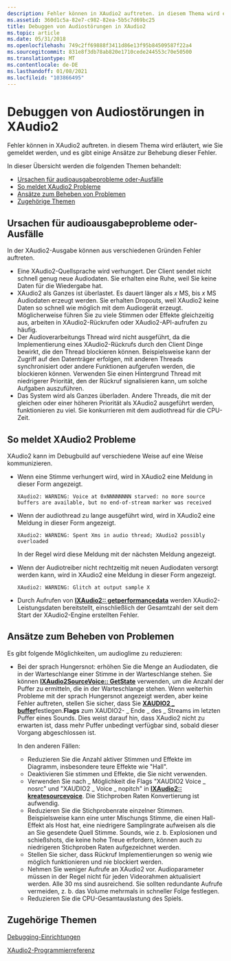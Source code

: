 ```yaml
---
description: Fehler können in XAudio2 auftreten. in diesem Thema wird erläutert, wie Sie gemeldet werden, und es gibt einige Ansätze zur Behebung dieser Fehler.
ms.assetid: 360d1c5a-82e7-c982-82ea-5b5c7d69bc25
title: Debuggen von Audiostörungen in XAudio2
ms.topic: article
ms.date: 05/31/2018
ms.openlocfilehash: 749c2ff69888f3411d86e13f95b84509587f22a4
ms.sourcegitcommit: 831e8f3db78ab820e1710cede244553c70e50500
ms.translationtype: MT
ms.contentlocale: de-DE
ms.lasthandoff: 01/08/2021
ms.locfileid: "103866495"
---
```

# <a name="debugging-audio-glitches-in-xaudio2"></a>Debuggen von Audiostörungen in XAudio2

Fehler können in XAudio2 auftreten. in diesem Thema wird erläutert, wie Sie gemeldet werden, und es gibt einige Ansätze zur Behebung dieser Fehler.

In dieser Übersicht werden die folgenden Themen behandelt:

-   [Ursachen für audioausgabeprobleme oder-Ausfälle](#causes-of-audio-output-problems-or-glitches)
-   [So meldet XAudio2 Probleme](#how-xaudio2-reports-problems)
-   [Ansätze zum Beheben von Problemen](#approaches-to-fixing-problems)
-   [Zugehörige Themen](#related-topics)

## <a name="causes-of-audio-output-problems-or-glitches"></a>Ursachen für audioausgabeprobleme oder-Ausfälle

In der XAudio2-Ausgabe können aus verschiedenen Gründen Fehler auftreten.

-   Eine XAudio2-Quellsprache wird verhungert. Der Client sendet nicht schnell genug neue Audiodaten. Sie erhalten eine Ruhe, weil Sie keine Daten für die Wiedergabe hat.
-   XAudio2 als Ganzes ist überlastet. Es dauert länger als *x* MS, bis *x* MS Audiodaten erzeugt werden. Sie erhalten Dropouts, weil XAudio2 keine Daten so schnell wie möglich mit dem Audiogerät erzeugt. Möglicherweise führen Sie zu viele Stimmen oder Effekte gleichzeitig aus, arbeiten in XAudio2-Rückrufen oder XAudio2-API-aufrufen zu häufig.
-   Der Audioverarbeitungs Thread wird nicht ausgeführt, da die Implementierung eines XAudio2-Rückrufs durch den Client Dinge bewirkt, die den Thread blockieren können. Beispielsweise kann der Zugriff auf den Datenträger erfolgen, mit anderen Threads synchronisiert oder andere Funktionen aufgerufen werden, die blockieren können. Verwenden Sie einen Hintergrund Thread mit niedrigerer Priorität, den der Rückruf signalisieren kann, um solche Aufgaben auszuführen.
-   Das System wird als Ganzes überladen. Andere Threads, die mit der gleichen oder einer höheren Priorität als XAudio2 ausgeführt werden, funktionieren zu viel. Sie konkurrieren mit dem audiothread für die CPU-Zeit.

## <a name="how-xaudio2-reports-problems"></a>So meldet XAudio2 Probleme

XAudio2 kann im Debugbuild auf verschiedene Weise auf eine Weise kommunizieren.

-   Wenn eine Stimme verhungert wird, wird in XAudio2 eine Meldung in dieser Form angezeigt.

    ``` syntax
    XAudio2: WARNING: Voice at 0xNNNNNNNN starved: no more source buffers are available, but no end-of-stream marker was received
    ```

-   Wenn der audiothread zu lange ausgeführt wird, wird in XAudio2 eine Meldung in dieser Form angezeigt.

    ``` syntax
    XAudio2: WARNING: Spent Xms in audio thread; XAudio2 possibly overloaded
    ```

    In der Regel wird diese Meldung mit der nächsten Meldung angezeigt.

-   Wenn der Audiotreiber nicht rechtzeitig mit neuen Audiodaten versorgt werden kann, wird in XAudio2 eine Meldung in dieser Form angezeigt.

    ``` syntax
    XAudio2: WARNING: Glitch at output sample X
    ```

-   Durch Aufrufen von [**IXAudio2:: getperformancedata**](/windows/win32/api/xaudio2/nf-xaudio2-ixaudio2-getperformancedata) werden XAudio2-Leistungsdaten bereitstellt, einschließlich der Gesamtzahl der seit dem Start der XAudio2-Engine erstellten Fehler.

## <a name="approaches-to-fixing-problems"></a>Ansätze zum Beheben von Problemen

Es gibt folgende Möglichkeiten, um audioglime zu reduzieren:

-   Bei der sprach Hungersnot: erhöhen Sie die Menge an Audiodaten, die in der Warteschlange einer Stimme in der Warteschlange stehen. Sie können [**IXAudio2SourceVoice:: GetState**](/windows/win32/api/xaudio2/nf-xaudio2-ixaudio2sourcevoice-getstate) verwenden, um die Anzahl der Puffer zu ermitteln, die in der Warteschlange stehen. Wenn weiterhin Probleme mit der sprach Hungersnot angezeigt werden, aber keine Fehler auftreten, stellen Sie sicher, dass Sie [**XAUDIO2 \_ buffer**](/windows/desktop/api/xaudio2/ns-xaudio2-xaudio2_buffer)festlegen.**Flags** zum XAUDIO2- \_ Ende \_ des \_ Streams im letzten Puffer eines Sounds. Dies weist darauf hin, dass XAudio2 nicht zu erwarten ist, dass mehr Puffer unbedingt verfügbar sind, sobald dieser Vorgang abgeschlossen ist.

    In den anderen Fällen:

    -   Reduzieren Sie die Anzahl aktiver Stimmen und Effekte im Diagramm, insbesondere teure Effekte wie "Hall".
    -   Deaktivieren Sie stimmen und Effekte, die Sie nicht verwenden.
    -   Verwenden Sie nach \_ Möglichkeit die Flags "XAUDIO2 Voice \_ nosrc" und "XAUDIO2 \_ Voice \_ nopitch" in [**IXAudio2:: kreatesourcevoice**](/windows/win32/api/xaudio2/nf-xaudio2-ixaudio2-createsourcevoice). Die Stichproben Raten Konvertierung ist aufwendig.
    -   Reduzieren Sie die Stichprobenrate einzelner Stimmen. Beispielsweise kann eine unter Mischungs Stimme, die einen Hall-Effekt als Host hat, eine niedrigere Samplingrate aufweisen als die an Sie gesendete Quell Stimme. Sounds, wie z. b. Explosionen und schießshots, die keine hohe Treue erfordern, können auch zu niedrigeren Stichproben Raten aufgezeichnet werden.
    -   Stellen Sie sicher, dass Rückruf Implementierungen so wenig wie möglich funktionieren und nie blockiert werden.
    -   Nehmen Sie weniger Aufrufe an XAudio2 vor. Audioparameter müssen in der Regel nicht für jeden Videorahmen aktualisiert werden. Alle 30 ms sind ausreichend. Sie sollten redundante Aufrufe vermeiden, z. b. das Volume mehrmals in schneller Folge festlegen.
    -   Reduzieren Sie die CPU-Gesamtauslastung des Spiels.

## <a name="related-topics"></a>Zugehörige Themen

<dl> <dt>

[Debugging-Einrichtungen](debugging-facilities.md)
</dt> <dt>

[XAudio2-Programmierreferenz](programming-reference.md)
</dt> </dl>

 

 
